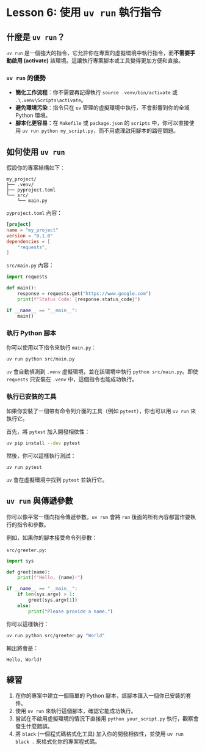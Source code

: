# Lesson 6: 使用 `uv run` 執行指令

## 什麼是 `uv run`？

`uv run` 是一個強大的指令，它允許你在專案的虛擬環境中執行指令，而**不需要手動啟用 (activate)** 該環境。這讓執行專案腳本或工具變得更加方便和直接。

### `uv run` 的優勢

- **簡化工作流程**：你不需要再記得執行 `source .venv/bin/activate` 或 `.\.venv\Scripts\activate`。
- **避免環境污染**：指令只在 `uv` 管理的虛擬環境中執行，不會影響到你的全域 Python 環境。
- **腳本化更容易**：在 `Makefile` 或 `package.json` 的 `scripts` 中，你可以直接使用 `uv run python my_script.py`，而不用處理啟用腳本的路徑問題。

## 如何使用 `uv run`

假設你的專案結構如下：

```
my_project/
├── .venv/
├── pyproject.toml
└── src/
    └── main.py
```

`pyproject.toml` 內容：

```toml
[project]
name = "my_project"
version = "0.1.0"
dependencies = [
    "requests",
]
```

`src/main.py` 內容：

```python
import requests

def main():
    response = requests.get("https://www.google.com")
    print(f"Status Code: {response.status_code}")

if __name__ == "__main__":
    main()
```

### 執行 Python 腳本

你可以使用以下指令來執行 `main.py`：

```bash
uv run python src/main.py
```

`uv` 會自動偵測到 `.venv` 虛擬環境，並在該環境中執行 `python src/main.py`。即使 `requests` 只安裝在 `.venv` 中，這個指令也能成功執行。

### 執行已安裝的工具

如果你安裝了一個帶有命令列介面的工具（例如 `pytest`），你也可以用 `uv run` 來執行它。

首先，將 `pytest` 加入開發相依性：

```bash
uv pip install --dev pytest
```

然後，你可以這樣執行測試：

```bash
uv run pytest
```

`uv` 會在虛擬環境中找到 `pytest` 並執行它。

## `uv run` 與傳遞參數

你可以像平常一樣向指令傳遞參數。`uv run` 會將 `run` 後面的所有內容都當作要執行的指令和參數。

例如，如果你的腳本接受命令列參數：

`src/greeter.py`:
```python
import sys

def greet(name):
    print(f"Hello, {name}!")

if __name__ == "__main__":
    if len(sys.argv) > 1:
        greet(sys.argv[1])
    else:
        print("Please provide a name.")
```

你可以這樣執行：

```bash
uv run python src/greeter.py "World"
```

輸出將會是：
```
Hello, World!
```

## 練習

1.  在你的專案中建立一個簡單的 Python 腳本，該腳本匯入一個你已安裝的套件。
2.  使用 `uv run` 來執行這個腳本，確認它能成功執行。
3.  嘗試在不啟用虛擬環境的情況下直接用 `python your_script.py` 執行，觀察會發生什麼錯誤。
4.  將 `black` (一個程式碼格式化工具) 加入你的開發相依性，並使用 `uv run black .` 來格式化你的專案程式碼。
